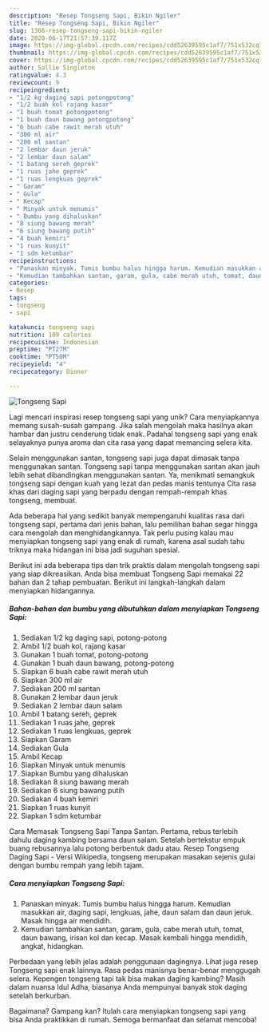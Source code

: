 ```yaml
---
description: "Resep Tongseng Sapi, Bikin Ngiler"
title: "Resep Tongseng Sapi, Bikin Ngiler"
slug: 1366-resep-tongseng-sapi-bikin-ngiler
date: 2020-06-17T21:57:39.117Z
image: https://img-global.cpcdn.com/recipes/cdd52639595c1af7/751x532cq70/tongseng-sapi-foto-resep-utama.jpg
thumbnail: https://img-global.cpcdn.com/recipes/cdd52639595c1af7/751x532cq70/tongseng-sapi-foto-resep-utama.jpg
cover: https://img-global.cpcdn.com/recipes/cdd52639595c1af7/751x532cq70/tongseng-sapi-foto-resep-utama.jpg
author: Sallie Singleton
ratingvalue: 4.3
reviewcount: 9
recipeingredient:
- "1/2 kg daging sapi potongpotong"
- "1/2 buah kol rajang kasar"
- "1 buah tomat potongpotong"
- "1 buah daun bawang potongpotong"
- "6 buah cabe rawit merah utuh"
- "300 ml air"
- "200 ml santan"
- "2 lembar daun jeruk"
- "2 lembar daun salam"
- "1 batang sereh geprek"
- "1 ruas jahe geprek"
- "1 ruas lengkuas geprek"
- " Garam"
- " Gula"
- " Kecap"
- " Minyak untuk menumis"
- " Bumbu yang dihaluskan"
- "8 siung bawang merah"
- "6 siung bawang putih"
- "4 buah kemiri"
- "1 ruas kunyit"
- "1 sdm ketumbar"
recipeinstructions:
- "Panaskan minyak. Tumis bumbu halus hingga harum. Kemudian masukkan air, daging sapi, lengkuas, jahe, daun salam dan daun jeruk. Masak hingga air mendidih."
- "Kemudian tambahkan santan, garam, gula, cabe merah utuh, tomat, daun bawang, irisan kol dan kecap. Masak kembali hingga mendidih, angkat, hidangkan."
categories:
- Resep
tags:
- tongseng
- sapi

katakunci: tongseng sapi 
nutrition: 109 calories
recipecuisine: Indonesian
preptime: "PT27M"
cooktime: "PT50M"
recipeyield: "4"
recipecategory: Dinner

---
```



![Tongseng Sapi](https://img-global.cpcdn.com/recipes/cdd52639595c1af7/751x532cq70/tongseng-sapi-foto-resep-utama.jpg)

Lagi mencari inspirasi resep tongseng sapi yang unik? Cara menyiapkannya memang susah-susah gampang. Jika salah mengolah maka hasilnya akan hambar dan justru cenderung tidak enak. Padahal tongseng sapi yang enak selayaknya punya aroma dan cita rasa yang dapat memancing selera kita.

Selain menggunakan santan, tongseng sapi juga dapat dimasak tanpa menggunakan santan. Tongseng sapi tanpa menggunakan santan akan jauh lebih sehat dibandingkan menggunakan santan. Ya, menikmati semangkuk tongseng sapi dengan kuah yang lezat dan pedas manis tentunya Cita rasa khas dari daging sapi yang berpadu dengan rempah-rempah khas tongseng, membuat.

Ada beberapa hal yang sedikit banyak mempengaruhi kualitas rasa dari tongseng sapi, pertama dari jenis bahan, lalu pemilihan bahan segar hingga cara mengolah dan menghidangkannya. Tak perlu pusing kalau mau menyiapkan tongseng sapi yang enak di rumah, karena asal sudah tahu triknya maka hidangan ini bisa jadi suguhan spesial.


Berikut ini ada beberapa tips dan trik praktis dalam mengolah tongseng sapi yang siap dikreasikan. Anda bisa membuat Tongseng Sapi memakai 22 bahan dan 2 tahap pembuatan. Berikut ini langkah-langkah dalam menyiapkan hidangannya.

<!--inarticleads1-->

##### Bahan-bahan dan bumbu yang dibutuhkan dalam menyiapkan Tongseng Sapi:

1. Sediakan 1/2 kg daging sapi, potong-potong
1. Ambil 1/2 buah kol, rajang kasar
1. Gunakan 1 buah tomat, potong-potong
1. Gunakan 1 buah daun bawang, potong-potong
1. Siapkan 6 buah cabe rawit merah utuh
1. Siapkan 300 ml air
1. Sediakan 200 ml santan
1. Gunakan 2 lembar daun jeruk
1. Sediakan 2 lembar daun salam
1. Ambil 1 batang sereh, geprek
1. Sediakan 1 ruas jahe, geprek
1. Sediakan 1 ruas lengkuas, geprek
1. Siapkan  Garam
1. Sediakan  Gula
1. Ambil  Kecap
1. Siapkan  Minyak untuk menumis
1. Siapkan  Bumbu yang dihaluskan
1. Sediakan 8 siung bawang merah
1. Sediakan 6 siung bawang putih
1. Sediakan 4 buah kemiri
1. Siapkan 1 ruas kunyit
1. Siapkan 1 sdm ketumbar


Cara Memasak Tongseng Sapi Tanpa Santan. Pertama, rebus terlebih dahulu daging kambing bersama daun salam. Setelah bertekstur empuk buang rebusannya lalu potong berbentuk dadu atau. Resep Tongseng Daging Sapi - Versi Wikipedia, tongseng merupakan masakan sejenis gulai dengan bumbu rempah yang lebih tajam. 

<!--inarticleads2-->

##### Cara menyiapkan Tongseng Sapi:

1. Panaskan minyak. Tumis bumbu halus hingga harum. Kemudian masukkan air, daging sapi, lengkuas, jahe, daun salam dan daun jeruk. Masak hingga air mendidih.
1. Kemudian tambahkan santan, garam, gula, cabe merah utuh, tomat, daun bawang, irisan kol dan kecap. Masak kembali hingga mendidih, angkat, hidangkan.


Perbedaan yang lebih jelas adalah penggunaan dagingnya. Lihat juga resep Tongseng sapi enak lainnya. Rasa pedas manisnya benar-benar menggugah selera. Kepengen tongseng tapi tak bisa makan daging kambing? Masih dalam nuansa Idul Adha, biasanya Anda mempunyai banyak stok daging setelah berkurban. 

Bagaimana? Gampang kan? Itulah cara menyiapkan tongseng sapi yang bisa Anda praktikkan di rumah. Semoga bermanfaat dan selamat mencoba!
